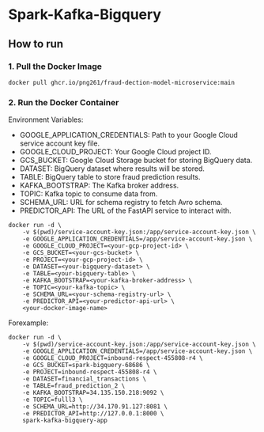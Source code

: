# Spark-Kafka-Bigquery
## How to run
### 1. Pull the Docker Image
```
docker pull ghcr.io/png261/fraud-dection-model-microservice:main

```
### 2. Run the Docker Container
Environment Variables:
- GOOGLE_APPLICATION_CREDENTIALS: Path to your Google Cloud service account key file.
- GOOGLE_CLOUD_PROJECT: Your Google Cloud project ID.
- GCS_BUCKET: Google Cloud Storage bucket for storing BigQuery data.
- DATASET: BigQuery dataset where results will be stored.
- TABLE: BigQuery table to store fraud prediction results.
- KAFKA_BOOTSTRAP: The Kafka broker address.
- TOPIC: Kafka topic to consume data from.
- SCHEMA_URL: URL for schema registry to fetch Avro schema.
- PREDICTOR_API: The URL of the FastAPI service to interact with.
 
```
docker run -d \
    -v $(pwd)/service-account-key.json:/app/service-account-key.json \
    -e GOOGLE_APPLICATION_CREDENTIALS=/app/service-account-key.json \
    -e GOOGLE_CLOUD_PROJECT=<your-gcp-project-id> \
    -e GCS_BUCKET=<your-gcs-bucket> \
    -e PROJECT=<your-gcp-project-id> \
    -e DATASET=<your-bigquery-dataset> \
    -e TABLE=<your-bigquery-table> \
    -e KAFKA_BOOTSTRAP=<your-kafka-broker-address> \
    -e TOPIC=<your-kafka-topic> \
    -e SCHEMA_URL=<your-schema-registry-url> \
    -e PREDICTOR_API=<your-predictor-api-url> \
    <your-docker-image-name>

```
Forexample:
```
docker run -d \
    -v $(pwd)/service-account-key.json:/app/service-account-key.json \
    -e GOOGLE_APPLICATION_CREDENTIALS=/app/service-account-key.json \
    -e GOOGLE_CLOUD_PROJECT=inbound-respect-455808-r4 \
    -e GCS_BUCKET=spark-bigquery-68686 \
    -e PROJECT=inbound-respect-455808-r4 \
    -e DATASET=financial_transactions \
    -e TABLE=fraud_prediction_2 \
    -e KAFKA_BOOTSTRAP=34.135.150.218:9092 \
    -e TOPIC=fulll3 \
    -e SCHEMA_URL=http://34.170.91.127:8081 \
    -e PREDICTOR_API=http://127.0.0.1:8000 \
    spark-kafka-bigquery-app
```
